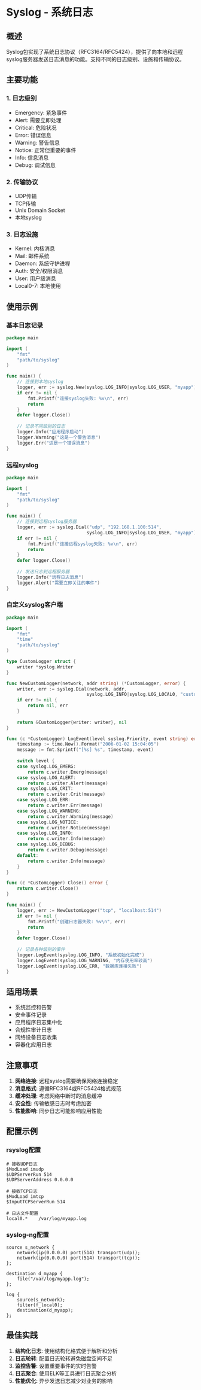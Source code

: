 # Syslog - 系统日志

## 概述

Syslog包实现了系统日志协议（RFC3164/RFC5424），提供了向本地和远程syslog服务器发送日志消息的功能。支持不同的日志级别、设施和传输协议。

## 主要功能

### 1. 日志级别
- Emergency: 紧急事件
- Alert: 需要立即处理
- Critical: 危险状况
- Error: 错误信息
- Warning: 警告信息
- Notice: 正常但重要的事件
- Info: 信息消息
- Debug: 调试信息

### 2. 传输协议
- UDP传输
- TCP传输
- Unix Domain Socket
- 本地syslog

### 3. 日志设施
- Kernel: 内核消息
- Mail: 邮件系统
- Daemon: 系统守护进程
- Auth: 安全/权限消息
- User: 用户级消息
- Local0-7: 本地使用

## 使用示例

### 基本日志记录
```go
package main

import (
    "fmt"
    "path/to/syslog"
)

func main() {
    // 连接到本地syslog
    logger, err := syslog.New(syslog.LOG_INFO|syslog.LOG_USER, "myapp")
    if err != nil {
        fmt.Printf("连接syslog失败: %v\n", err)
        return
    }
    defer logger.Close()
    
    // 记录不同级别的日志
    logger.Info("应用程序启动")
    logger.Warning("这是一个警告消息")
    logger.Err("这是一个错误消息")
}
```

### 远程syslog
```go
package main

import (
    "fmt"
    "path/to/syslog"
)

func main() {
    // 连接到远程syslog服务器
    logger, err := syslog.Dial("udp", "192.168.1.100:514", 
                              syslog.LOG_INFO|syslog.LOG_USER, "myapp")
    if err != nil {
        fmt.Printf("连接远程syslog失败: %v\n", err)
        return
    }
    defer logger.Close()
    
    // 发送日志到远程服务器
    logger.Info("远程日志消息")
    logger.Alert("需要立即关注的事件")
}
```

### 自定义syslog客户端
```go
package main

import (
    "fmt"
    "time"
    "path/to/syslog"
)

type CustomLogger struct {
    writer *syslog.Writer
}

func NewCustomLogger(network, addr string) (*CustomLogger, error) {
    writer, err := syslog.Dial(network, addr, 
                              syslog.LOG_INFO|syslog.LOG_LOCAL0, "custom")
    if err != nil {
        return nil, err
    }
    
    return &CustomLogger{writer: writer}, nil
}

func (c *CustomLogger) LogEvent(level syslog.Priority, event string) error {
    timestamp := time.Now().Format("2006-01-02 15:04:05")
    message := fmt.Sprintf("[%s] %s", timestamp, event)
    
    switch level {
    case syslog.LOG_EMERG:
        return c.writer.Emerg(message)
    case syslog.LOG_ALERT:
        return c.writer.Alert(message)
    case syslog.LOG_CRIT:
        return c.writer.Crit(message)
    case syslog.LOG_ERR:
        return c.writer.Err(message)
    case syslog.LOG_WARNING:
        return c.writer.Warning(message)
    case syslog.LOG_NOTICE:
        return c.writer.Notice(message)
    case syslog.LOG_INFO:
        return c.writer.Info(message)
    case syslog.LOG_DEBUG:
        return c.writer.Debug(message)
    default:
        return c.writer.Info(message)
    }
}

func (c *CustomLogger) Close() error {
    return c.writer.Close()
}

func main() {
    logger, err := NewCustomLogger("tcp", "localhost:514")
    if err != nil {
        fmt.Printf("创建日志器失败: %v\n", err)
        return
    }
    defer logger.Close()
    
    // 记录各种级别的事件
    logger.LogEvent(syslog.LOG_INFO, "系统初始化完成")
    logger.LogEvent(syslog.LOG_WARNING, "内存使用率较高")
    logger.LogEvent(syslog.LOG_ERR, "数据库连接失败")
}
```

## 适用场景

- 系统监控和告警
- 安全事件记录
- 应用程序日志集中化
- 合规性审计日志
- 网络设备日志收集
- 容器化应用日志

## 注意事项

1. **网络连接**: 远程syslog需要确保网络连接稳定
2. **消息格式**: 遵循RFC3164或RFC5424格式规范
3. **缓冲处理**: 考虑网络中断时的消息缓冲
4. **安全性**: 传输敏感日志时考虑加密
5. **性能影响**: 同步日志可能影响应用性能

## 配置示例

### rsyslog配置
```
# 接收UDP日志
$ModLoad imudp
$UDPServerRun 514
$UDPServerAddress 0.0.0.0

# 接收TCP日志  
$ModLoad imtcp
$InputTCPServerRun 514

# 日志文件配置
local0.*    /var/log/myapp.log
```

### syslog-ng配置
```
source s_network {
    network(ip(0.0.0.0) port(514) transport(udp));
    network(ip(0.0.0.0) port(514) transport(tcp));
};

destination d_myapp {
    file("/var/log/myapp.log");
};

log {
    source(s_network);
    filter(f_local0);
    destination(d_myapp);
};
```

## 最佳实践

1. **结构化日志**: 使用结构化格式便于解析和分析
2. **日志轮转**: 配置日志轮转避免磁盘空间不足
3. **监控告警**: 设置重要事件的实时告警
4. **日志聚合**: 使用ELK等工具进行日志聚合分析
5. **性能优化**: 异步发送日志减少对业务的影响